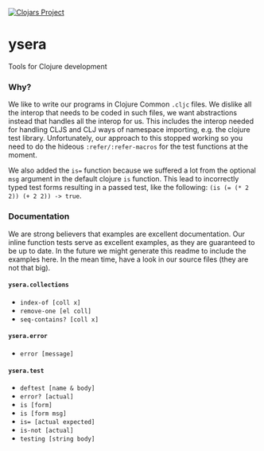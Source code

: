 
[![Clojars Project](https://img.shields.io/clojars/v/ysera.svg)](https://clojars.org/ysera)

# ysera

Tools for Clojure development

### Why?

We like to write our programs in Clojure Common `.cljc` files. We dislike all the interop that needs to be coded in such files, we want abstractions instead that handles all the interop for us. This includes the interop needed for handling CLJS and CLJ ways of namespace importing, e.g. the clojure test library. Unfortunately, our approach to this stopped working so you need to do the hideous `:refer/:refer-macros` for the test functions at the moment.

We also added the `is=` function because we suffered a lot from the optional `msg` argument in the default clojure `is` function. This lead to incorrectly typed test forms resulting in a passed test, like the following: `(is (= (* 2 2)) (+ 2 2)) -> true`.

### Documentation

We are strong believers that examples are excellent documentation. Our inline function tests serve as excellent examples, as they are guaranteed to be up to date. In the future we might generate this readme to include the examples here. In the mean time, have a look in our source files (they are not that big).

#### `ysera.collections`

* `index-of [coll x]`
* `remove-one [el coll]`
* `seq-contains? [coll x]`

#### `ysera.error`

* `error [message]`

#### `ysera.test`

* `deftest [name & body]`
* `error? [actual]`
* `is [form]`
* `is [form msg]`
* `is= [actual expected]`
* `is-not [actual]`
* `testing [string body]`
